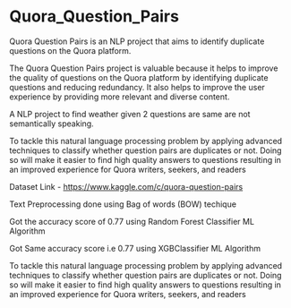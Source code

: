 # Quora_Question_Pairs

Quora Question Pairs is an NLP project that aims to identify duplicate questions on the Quora platform. 



The Quora Question Pairs project is valuable because it helps to improve the quality of questions on the Quora platform by identifying duplicate questions and reducing redundancy. It also helps to improve the user experience by providing more relevant and diverse content.

A NLP project to find weather given 2 questions are same are not semantically speaking.

To tackle this natural language processing problem by applying advanced techniques to classify whether question pairs are duplicates or not. Doing so will make it easier to find high quality answers to questions resulting in an improved experience for Quora writers, seekers, and readers

Dataset Link - https://www.kaggle.com/c/quora-question-pairs

Text Preprocessing done using Bag of words (BOW) techique

Got the accuracy score of 0.77 using Random Forest Classifier ML Algorithm

Got Same accuracy score i.e 0.77 using XGBClassifier ML Algorithm

To tackle this natural language processing problem by applying advanced techniques to classify whether question pairs are duplicates or not. Doing so will make it easier to find high quality answers to questions resulting in an improved experience for Quora writers, seekers, and readers
